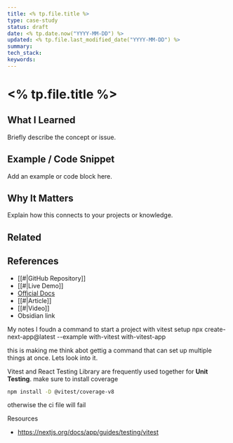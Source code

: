 ```yaml
---
title: <% tp.file.title %>
type: case-study
status: draft
date: <% tp.date.now("YYYY-MM-DD") %>
updated: <% tp.file.last_modified_date("YYYY-MM-DD") %>
summary:
tech_stack:
keywords:
---
```

# <% tp.file.title %>

## What I Learned
Briefly describe the concept or issue.

## Example / Code Snippet
Add an example or code block here.

## Why It Matters
Explain how this connects to your projects or knowledge.

## Related 

## References
- [[#|GitHub Repository]]
- [[#|Live Demo]]
- [Official Docs](https://react.dev)
- [[#|Article]]
- [[#|Video]]
- Obsidian link
  
  
  
My notes
I foudn a command to start a project with vitest setup
npx create-next-app@latest --example with-vitest with-vitest-app

this is making me think abot gettig a command that can set up multiple things at once. Lets look into it.

Vitest and React Testing Library are frequently used together for **Unit Testing**.
 make sure to install coverage 
 ```bash
 npm install -D @vitest/coverage-v8
 ```
otherwise the ci file will fail




Resources 
- https://nextjs.org/docs/app/guides/testing/vitest